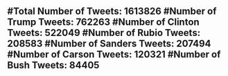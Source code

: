 #Total Number of Tweets: 1613826 
#Number of Trump Tweets: 762263
#Number of Clinton Tweets: 522049
#Number of Rubio Tweets: 208583
#Number of Sanders Tweets: 207494
#Number of Carson Tweets: 120321
#Number of Bush Tweets: 84405
---
